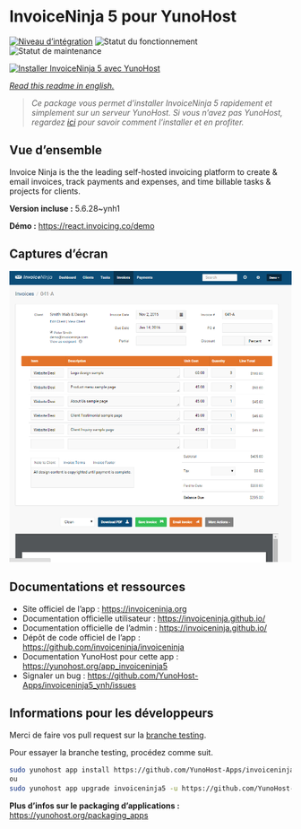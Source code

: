 <!--
N.B.: This README was automatically generated by https://github.com/YunoHost/apps/tree/master/tools/README-generator
It shall NOT be edited by hand.
-->

# InvoiceNinja 5 pour YunoHost

[![Niveau d’intégration](https://dash.yunohost.org/integration/invoiceninja5.svg)](https://dash.yunohost.org/appci/app/invoiceninja5) ![Statut du fonctionnement](https://ci-apps.yunohost.org/ci/badges/invoiceninja5.status.svg) ![Statut de maintenance](https://ci-apps.yunohost.org/ci/badges/invoiceninja5.maintain.svg)

[![Installer InvoiceNinja 5 avec YunoHost](https://install-app.yunohost.org/install-with-yunohost.svg)](https://install-app.yunohost.org/?app=invoiceninja5)

*[Read this readme in english.](./README.md)*

> *Ce package vous permet d’installer InvoiceNinja 5 rapidement et simplement sur un serveur YunoHost.
Si vous n’avez pas YunoHost, regardez [ici](https://yunohost.org/#/install) pour savoir comment l’installer et en profiter.*

## Vue d’ensemble

Invoice Ninja is the the leading self-hosted invoicing platform to create & email invoices, track payments and expenses, and time billable tasks & projects for clients.


**Version incluse :** 5.6.28~ynh1

**Démo :** https://react.invoicing.co/demo

## Captures d’écran

![Capture d’écran de InvoiceNinja 5](./doc/screenshots/Create-Invoices-in-Seconds.png)

## Documentations et ressources

* Site officiel de l’app : <https://invoiceninja.org>
* Documentation officielle utilisateur : <https://invoiceninja.github.io/>
* Documentation officielle de l’admin : <https://invoiceninja.github.io/>
* Dépôt de code officiel de l’app : <https://github.com/invoiceninja/invoiceninja>
* Documentation YunoHost pour cette app : <https://yunohost.org/app_invoiceninja5>
* Signaler un bug : <https://github.com/YunoHost-Apps/invoiceninja5_ynh/issues>

## Informations pour les développeurs

Merci de faire vos pull request sur la [branche testing](https://github.com/YunoHost-Apps/invoiceninja5_ynh/tree/testing).

Pour essayer la branche testing, procédez comme suit.

``` bash
sudo yunohost app install https://github.com/YunoHost-Apps/invoiceninja5_ynh/tree/testing --debug
ou
sudo yunohost app upgrade invoiceninja5 -u https://github.com/YunoHost-Apps/invoiceninja5_ynh/tree/testing --debug
```

**Plus d’infos sur le packaging d’applications :** <https://yunohost.org/packaging_apps>